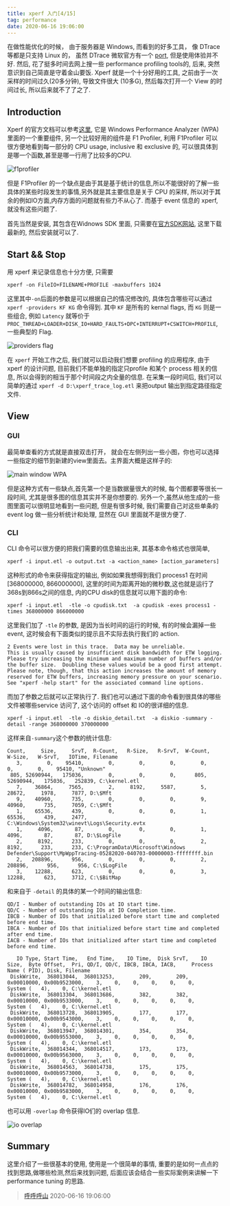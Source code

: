 ```yaml
---
title: xperf 入门[4/15]
tag: performance
date: 2020-06-16 19:06:00
---
```


在做性能优化的时候， 由于服务器是 Windows, 而看到的好多工具， 像 DTrace 等都是只支持 Linux 的， 虽然 DTrace 微软官方有一个 [port](https://github.com/microsoft/DTrace-on-Windows), 但是使用体验并不好. 然后, 花了挺多时间去网上搜一些 performance profiling tools的, 后来, 突然意识到自己简直是守着金山要饭. Xperf 就是一个十分好用的工具, 之前由于一次采样的时间过久(20多分钟), 导致文件很大 (10多G), 然后每次打开一个 View 的时间过长, 所以后来就不了了之了.

## Introduction
Xperf 的官方文档可以参考[这里](https://docs.microsoft.com/en-us/previous-versions/windows/desktop/xperf/detailed-walkthrough), 它是 Windows Performance Analyzer (WPA) 里面的一个重要组件, 另一个比较好用的组件是 F1 Profiler, 利用 F1Profiler 可以很方便地看到每一部分的 CPU usage,  inclusive 和 exclusive 的, 可以很具体到是哪一个函数,甚至是哪一行用了比较多的CPU.

![f1profiler](/images/20200616192136939_14753.png)

但是 F1Profiler 的一个缺点是由于其是基于统计的信息,所以不能很好的了解一些具体的某些时段发生的事情,另外就是其主要信息是关于 CPU 的采样, 所以对于其余的例如IO方面,内存方面的问题就有些力不从心了.  而基于 event 信息的 xperf,就没有这些问题了.

首先当然是安装, 其包含在Widnows SDK 里面, 只需要在[官方SDK网站](https://developer.microsoft.com/en-us/windows/downloads/sdk-archive/), 这里下载最新的, 然后安装就可以了.
## Start && Stop

用 xperf 来记录信息也十分方便, 只需要 
```
xperf -on FileIO+FILENAME+PROFILE -maxbuffers 1024
```
这里其中`-on`后面的参数是可以根据自己的情况修改的, 具体包含哪些可以通过 `xperf -providers KF KG` 命令得到. 其中 `KF` 是所有的 kernal flags, 而 `KG` 则是一些组合, 例如 `Latency` 就等价于 `PROC_THREAD+LOADER+DISK_IO+HARD_FAULTS+DPC+INTERRUPT+CSWITCH+PROFILE`, 一些典型的 Flag.

![providers flag](/images/20200617200954656_15520.png)

在 `xperf` 开始工作之后, 我们就可以启动我们想要 profiling 的应用程序, 由于 xperf 的设计问题, 目前我们不能单独的指定只profile 和某个 process 相关的信息, 所以会得到的相当于那个时间段之内全量的信息. 在采集一段时间后, 我们可以简单的通过 `xperf -d D:\xperf_trace_log.etl` 来把output 输出到指定路径指定文件.

## View
### GUI
最简单查看的方式就是直接双击打开， 就会在左侧列出一些小图，你也可以选择一些指定的细节到新建的view里面去。主界面大概是这样子的:

![main window WPA](/images/20200617203633264_30648.png)

但是这种方式有一些缺点,首先第一个是当数据量很大的时候, 每个图都要等很长一段时间, 尤其是很多图的信息其实并不是你想要的. 另外一个,虽然从他生成的一些图里面可以很明显地看到一些问题, 但是有很多时候, 我们需要自己对这些单条的 event log 做一些分析统计和处理, 显然在 GUI 里面就不是很方便了.
### CLI
CLI 命令可以很方便的把我们需要的信息输出出来, 其基本命令格式也很简单,
```
xperf -i input.etl -o output.txt -a <action_name> [action_parameters]
```
这种形式的命令来获得指定的输出, 例如如果我想得到我们 process1 在时间 [368000000, 866000000], 这里的时间为距离开始的微秒数,这也就是运行了368s到866s之间的信息, 内的CPU disk的信息就可以用下面的命令:
```
xperf -i input.etl  -tle -o cpudisk.txt  -a cpudisk -exes process1 -times 368000000 866000000
```
这里我们加了 `-tle` 的参数, 是因为当长时间的运行的时候, 有的时候会漏掉一些event, 这时候会有下面类似的提示且不实际去执行我们的 action.
```
2 Events were lost in this trace.  Data may be unreliable.
This is usually caused by insufficient disk bandwidth for ETW logging.
Please try increasing the minimum and maximum number of buffers and/or
the buffer size.  Doubling these values would be a good first attempt.
Please note, though, that this action increases the amount of memory
reserved for ETW buffers, increasing memory pressure on your scenario.
See "xperf -help start" for the associated command line options.
```
而加了参数之后就可以正常执行了.
我们也可以通过下面的命令看到很具体的哪些文件被哪些service 访问了, 这个访问的 offset 和 IO的很详细的信息.
```
xperf -i input.etl  -tle -o diskio_detail.txt  -a diskio -summary -detail -range 368000000 370000000
```

这样来自`-summary`这个参数的统计信息:

```
Count,     Size,     SrvT,  R-Count,   R-Size,   R-SrvT,  W-Count,   W-Size,   W-SrvT,   IOTime, Filename
   3,        0,    95410,        0,        0,        0,        0,        0,        0,    95410, "Unknown"
 805, 52690944,   175036,        0,        0,        0,      805, 52690944,   175036,   252839, C:\kernel.etl
   7,    36864,     7565,        2,     8192,     5587,        5,    28672,     1978,     7877, D:\$Mft
   9,    40960,      735,        0,        0,        0,        9,    40960,      735,     7059, C:\$Mft
   1,    65536,      439,        0,        0,        0,        1,    65536,      439,     2477, C:\Windows\System32\winevt\Logs\Security.evtx
   1,     4096,       87,        0,        0,        0,        1,     4096,       87,       87, D:\$LogFile
   2,     8192,      233,        0,        0,        0,        2,     8192,      233,      233, C:\ProgramData\Microsoft\Windows Defender\Support\MpWppTracing-05282020-040703-00000003-ffffffff.bin
   2,   208896,      956,        0,        0,        0,        2,   208896,      956,      956, C:\$LogFile
   3,    12288,      623,        0,        0,        0,        3,    12288,      623,     3712, C:\$BitMap
```

和来自于 `-detail` 的具体的某一个时间的输出信息:
```
QD/I - Number of outstanding IOs at IO start time.
QD/C - Number of outstanding IOs at IO Completion time.
IBCB - Number of IOs that initialized before start time and completed before end time.
IBCA - Number of IOs that initialized before start time and completed after end time.
IACB - Number of IOs that initialized after start time and completed before end time.

   IO Type, Start Time,   End Time,    IO Time,  Disk SrvT,    IO Size,  Byte Offset,  Pri, QD/I, QD/C, IBCB, IBCA, IACB,     Process Name ( PID), Disk, Filename
 DiskWrite,  368013044,  368013253,        209,        209, 0x00010000, 0x00b9523000,    3,    0,    0,    0,    0,    0,           System (   4),    0, C:\kernel.etl
 DiskWrite,  368013304,  368013686,        382,        382, 0x00010000, 0x00b9533000,    3,    0,    0,    0,    0,    0,           System (   4),    0, C:\kernel.etl
 DiskWrite,  368013728,  368013905,        177,        177, 0x00010000, 0x00b9543000,    3,    0,    0,    0,    0,    0,           System (   4),    0, C:\kernel.etl
 DiskWrite,  368013947,  368014301,        354,        354, 0x00010000, 0x00b9553000,    3,    0,    0,    0,    0,    0,           System (   4),    0, C:\kernel.etl
 DiskWrite,  368014344,  368014517,        173,        173, 0x00010000, 0x00b9563000,    3,    0,    0,    0,    0,    0,           System (   4),    0, C:\kernel.etl
 DiskWrite,  368014563,  368014738,        175,        175, 0x00010000, 0x00b9573000,    3,    0,    0,    0,    0,    0,           System (   4),    0, C:\kernel.etl
 DiskWrite,  368014782,  368014958,        176,        176, 0x00010000, 0x00b9583000,    3,    0,    0,    0,    0,    0,           System (   4),    0, C:\kernel.etl
```

也可以用 `-overlap` 命令获得IO们的 overlap 信息.

![io overlap](/images/20200617205359859_17129.png)

## Summary
这里介绍了一些很基本的使用, 使用是一个很简单的事情, 重要的是如何一点点的找到思路,做哪些检测,然后来找到问题, 后面应该会结合一些实际案例来讲解一下 performance tuning 的思路.

> [呼呼呼山](http://code4fun.me)
> 2020-06-16 19:06:00
